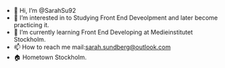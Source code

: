 - 👋 Hi, I’m @SarahSu92
- 👀 I’m interested in to Studying Front End Deveolpment and later become practicing it.
- 🌱 I’m currently learning Front End Developing at Medieinstitutet Stockholm.
- 📫 How to reach me mail:sarah.sundberg@outlook.com
- 🏠 Hometown Stockholm.

<!---
SarahSu92/SarahSu92 is a ✨ special ✨ repository because its `README.md` (this file) appears on your GitHub profile.
You can click the Preview link to take a look at your changes.
--->
